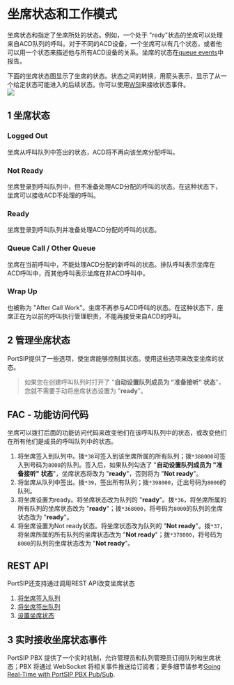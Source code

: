 # 坐席状态和工作模式
坐席状态和指定了坐席所处的状态。例如，一个处于 "redy"状态的坐席可以处理来自ACD队列的呼叫。对于不同的ACD设备，一个坐席可以有几个状态，或者他可以用一个状态来描述他与所有ACD设备的关系。坐席的状态在[queue events](https://support.portsip.com/portsip-pbx-administration-guide/going-real-time-with-portsip-pbx-pub-sub#queue_events)中报告。  
  
下面的坐席状态图显示了坐席的状态。状态之间的转换，用箭头表示，显示了从一个给定状态可能进入的后续状态。你可以使用[WSI](https://support.portsip.com/portsip-pbx-administration-guide/going-real-time-with-portsip-pbx-pub-sub)来接收状态事件。  
![](https://4230641821-files.gitbook.io/~/files/v0/b/gitbook-x-prod.appspot.com/o/spaces%2F-MfkamWLaD5pcQwlKWwC%2Fuploads%2FP32DhMJ1Us7AP1t6QSTF%2FAgent_status.png?alt=media&token=081cdcfb-b4e0-4323-a24a-ffba671d2281)  
## 1 坐席状态
### Logged Out
坐席从呼叫队列中签出的状态，ACD将不再向该坐席分配呼叫。
### Not Ready
坐席登录到呼叫队列中，但不准备处理ACD分配的呼叫的状态。在这种状态下，坐席可以接收ACD不处理的呼叫。
### Ready
坐席登录到呼叫队列并准备处理ACD分配的呼叫的状态。
### Queue Call / Other Queue
坐席在当前呼叫中，不能处理ACD分配的新呼叫的状态。排队呼叫表示坐席在ACD呼叫中，而其他呼叫表示坐席在非ACD呼叫中。
### Wrap Up
也被称为 "After Call Work"。坐席不再参与ACD呼叫的状态。在这种状态下，座席正在为以前的呼叫执行管理职责，不能再接受来自ACD的呼叫。
## 2 管理坐席状态
PortSIP提供了一些选项，使坐席能够控制其状态。使用这些选项来改变坐席的状态。  
  
>如果您在创建呼叫队列时打开了 "**自动设置队列成员为 "准备接听" 状态**"，您就不需要手动将座席状态设置为 "**ready**"。
## FAC - 功能访问代码
坐席可以拨打后面的功能访问代码来改变他们在该呼叫队列中的状态，或改变他们在所有他们是成员的呼叫队列中的状态。   
1. 将坐席签入到队列中。拨`*38`可签入到该坐席所属的所有队列；拨`*388000`可签入到号码为`8000`的队列。签入后，如果队列勾选了 "**自动设置队列成员为 "准备接听" 状态**"，坐席状态将改为 "**ready**"，否则将为 "**Not ready**"。
2. 将坐席从队列中签出。拨`*39`，签出所有队列；拨`*398000`，迁出号码为`8000`的队列。
3. 将坐席设置为ready。将坐席状态改为队列的 "**ready**"。拨`*36`，将坐席所属的所有队列的坐席状态改为 "**ready**"；拨`*368000`，将号码为`8000`的队列的坐席状态改为 "**ready**"。
4. 将坐席设置为Not ready状态。将坐席状态改为队列的 "**Not ready**"。拨`*37`，将坐席所属的所有队列的坐席状态改为 "**Not ready**"；拨`*378000`，将号码为`8000`的队列的坐席状态改为 "**Not ready**"。
## REST API
PortSIP还支持通过调用REST API改变坐席状态   
1. [将坐席签入队列](https://www.portsip.com/pbx-rest-api/v16/html/index.html#tag/Call-Queue/operation/loginQueueAgent)
2. [将坐席签出队列](https://www.portsip.com/pbx-rest-api/v16/html/index.html#tag/Call-Queue/operation/logoutQueueAgent)
3. [设置坐席状态](https://www.portsip.com/pbx-rest-api/v16/html/index.html#tag/Call-Queue/operation/setQueueAgentStatus)
## 3 实时接收坐席状态事件
PortSIP PBX 提供了一个实时机制，允许管理员和队列管理员订阅队列和坐席状态；PBX 将通过 WebSocket 将相关事件推送给订阅者；更多细节请参考[Going Real-Time with PortSIP PBX Pub/Sub](https://support.portsip.com/portsip-pbx-administration-guide/going-real-time-with-portsip-pbx-pub-sub#queue_events).

